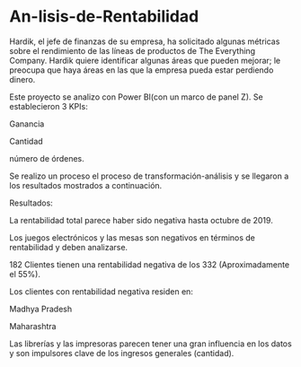 
# An-lisis-de-Rentabilidad
Hardik, el jefe de finanzas de su empresa, ha solicitado algunas métricas sobre el rendimiento de las líneas de productos de The Everything Company. Hardik quiere identificar algunas áreas que pueden mejorar; le preocupa que haya áreas en las que la empresa pueda estar perdiendo dinero. 


 Este proyecto  se analizo con Power BI(con un marco de panel Z). Se establecieron 3  KPIs:


Ganancia


Cantidad


número de órdenes.


Se realizo un proceso el proceso de transformación-análisis y se llegaron a los resultados mostrados a continuación.


Resultados:

La rentabilidad total parece haber sido negativa hasta octubre de 2019.


Los juegos electrónicos y las mesas son negativos en términos de rentabilidad y deben analizarse.


182 Clientes tienen una rentabilidad negativa de los 332 (Aproximadamente el 55%).


Los clientes con rentabilidad negativa residen en:


Madhya Pradesh


Maharashtra


Las librerías y las impresoras parecen tener una gran influencia en los datos y son impulsores clave de los ingresos generales (cantidad).

